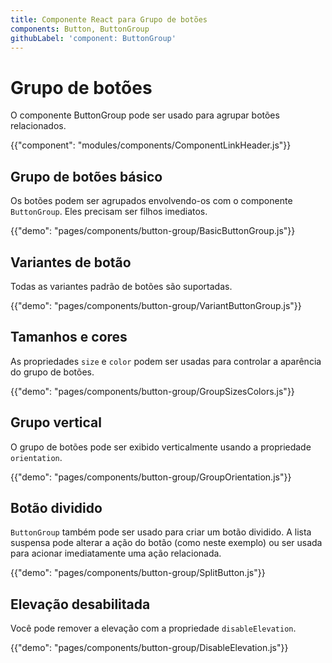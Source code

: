 ```yaml
---
title: Componente React para Grupo de botões
components: Button, ButtonGroup
githubLabel: 'component: ButtonGroup'
---
```


# Grupo de botões

<p class="description">O componente ButtonGroup pode ser usado para agrupar botões relacionados.</p>

{{"component": "modules/components/ComponentLinkHeader.js"}}

## Grupo de botões básico

Os botões podem ser agrupados envolvendo-os com o componente `ButtonGroup`. Eles precisam ser filhos imediatos.

{{"demo": "pages/components/button-group/BasicButtonGroup.js"}}

## Variantes de botão

Todas as variantes padrão de botões são suportadas.

{{"demo": "pages/components/button-group/VariantButtonGroup.js"}}

## Tamanhos e cores

As propriedades `size` e `color` podem ser usadas para controlar a aparência do grupo de botões.

{{"demo": "pages/components/button-group/GroupSizesColors.js"}}

## Grupo vertical

O grupo de botões pode ser exibido verticalmente usando a propriedade `orientation`.

{{"demo": "pages/components/button-group/GroupOrientation.js"}}

## Botão dividido

`ButtonGroup` também pode ser usado para criar um botão dividido. A lista suspensa pode alterar a ação do botão (como neste exemplo) ou ser usada para acionar imediatamente uma ação relacionada.

{{"demo": "pages/components/button-group/SplitButton.js"}}

## Elevação desabilitada

Você pode remover a elevação com a propriedade `disableElevation`.

{{"demo": "pages/components/button-group/DisableElevation.js"}}
